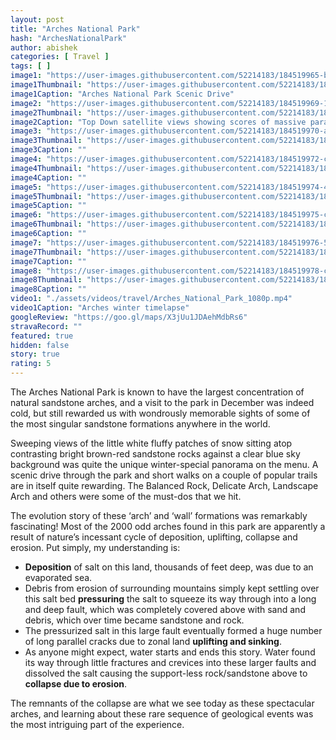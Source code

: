 ```yaml
---
layout: post
title: "Arches National Park"
hash: "ArchesNationalPark"
author: abishek
categories: [ Travel ]
tags: [ ]
image1: "https://user-images.githubusercontent.com/52214183/184519965-b7024d81-4266-4999-92c0-25a5b0ba5045.jpg"
image1Thumbnail: "https://user-images.githubusercontent.com/52214183/184953424-a04a1faa-3bb2-429f-a72b-a3a2e40fe7b5.jpg"
image1Caption: "Arches National Park Scenic Drive"
image2: "https://user-images.githubusercontent.com/52214183/184519969-1508959e-8444-4710-91d6-3e9da2f2a017.jpg"
image2Thumbnail: "https://user-images.githubusercontent.com/52214183/184953429-3b2dd19c-53ab-4330-90f2-94479922b87d.jpg"
image2Caption: "Top Down satellite views showing scores of massive parallel cracks in the salt valley"
image3: "https://user-images.githubusercontent.com/52214183/184519970-a3ea8677-fa42-4982-969b-b6d2fcddc984.jpg"
image3Thumbnail: "https://user-images.githubusercontent.com/52214183/184953430-58d83529-ac2d-40c4-a697-53bd4c6f26d1.jpg"
image3Caption: ""
image4: "https://user-images.githubusercontent.com/52214183/184519972-c1dcb416-2140-4dcc-b25e-e11e49ecf017.jpg"
image4Thumbnail: "https://user-images.githubusercontent.com/52214183/184953434-ada14b40-8ba4-48fe-a6e6-7cba9f9dc767.jpg"
image4Caption: ""
image5: "https://user-images.githubusercontent.com/52214183/184519974-498fa7be-0b8c-432d-bb8d-df26de7b7b54.jpg"
image5Thumbnail: "https://user-images.githubusercontent.com/52214183/184953435-9eff814a-69ae-4965-b114-9cc7977e38ea.jpg"
image5Caption: ""
image6: "https://user-images.githubusercontent.com/52214183/184519975-ca35137e-d2e2-4ca9-a3ad-059c632bab8c.jpg"
image6Thumbnail: "https://user-images.githubusercontent.com/52214183/184953441-78589f61-b4b9-4f09-ab4f-cfeb2337c9c4.jpg"
image6Caption: ""
image7: "https://user-images.githubusercontent.com/52214183/184519976-5a770056-9c86-4d16-afe7-25b54368b251.jpg"
image7Thumbnail: "https://user-images.githubusercontent.com/52214183/184953443-6ac25ec2-ad7d-4fc5-ad77-3a349054b963.jpg"
image7Caption: ""
image8: "https://user-images.githubusercontent.com/52214183/184519978-cb6f5c7f-b180-4e27-bb04-66a7336ca8cc.jpg"
image8Thumbnail: "https://user-images.githubusercontent.com/52214183/184953446-5e045b81-49e1-491a-b439-ba357373568f.jpg"
image8Caption: ""
video1: "./assets/videos/travel/Arches_National_Park_1080p.mp4"
video1Caption: "Arches winter timelapse"
googleReview: "https://goo.gl/maps/X3jUu1JDAehMdbRs6"
stravaRecord: ""
featured: true
hidden: false
story: true
rating: 5
---
```


The Arches National Park is known to have the largest concentration of natural sandstone arches, and a visit to the park in December was indeed cold, but still rewarded us with wondrously memorable sights of some of the most singular sandstone formations anywhere in the world.

Sweeping views of the little white fluffy patches of snow sitting atop contrasting bright brown-red sandstone rocks against a clear blue sky background was quite the unique winter-special panorama on the menu. A scenic drive through the park and short walks on a couple of popular trails are in itself quite rewarding. The Balanced Rock, Delicate Arch, Landscape Arch and others were some of the must-dos that we hit.

The evolution story of these ‘arch’ and ‘wall’ formations was remarkably fascinating! Most of the 2000 odd arches found in this park are apparently a result of nature’s incessant cycle of deposition, uplifting, collapse and erosion. Put simply, my understanding is:
- **Deposition** of salt on this land, thousands of feet deep, was due to an evaporated sea.
- Debris from erosion of surrounding mountains simply kept settling over this salt bed **pressuring** the salt to squeeze its way through into a long and deep fault, which was completely covered above with sand and debris, which over time became sandstone and rock.
- The pressurized salt in this large fault eventually formed a huge number of long parallel cracks due to zonal land **uplifting and sinking**.
- As anyone might expect, water starts and ends this story. Water found its way through little fractures and crevices into these larger faults and dissolved the salt causing the support-less rock/sandstone above to **collapse due to erosion**.

The remnants of the collapse are what we see today as these spectacular arches, and learning about these rare sequence of geological events was the most intriguing part of the experience.
